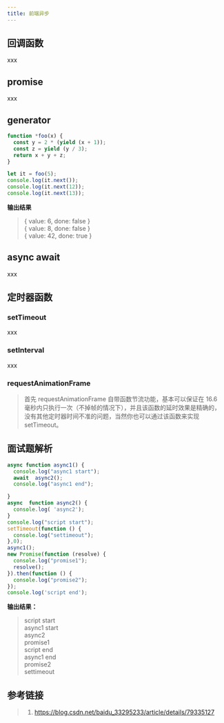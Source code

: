 ```yaml
---
title: 前端异步
---
```


## 回调函数
xxx

## promise
xxx

## generator
```javascript
function *foo(x) {
  const y = 2 * (yield (x + 1));
  const z = yield (y / 3);
  return x + y + z;
}

let it = foo(5);
console.log(it.next());
console.log(it.next(12));
console.log(it.next(13));
```
**输出结果**
> { value: 6, done: false }     
  { value: 8, done: false }     
  { value: 42, done: true } 

## async await
xxx

## 定时器函数
### setTimeout
xxx
### setInterval
xxx
### requestAnimationFrame
> 首先 requestAnimationFrame 自带函数节流功能，基本可以保证在 16.6 毫秒内只执行一次（不掉帧的情况下），并且该函数的延时效果是精确的，没有其他定时器时间不准的问题，当然你也可以通过该函数来实现 setTimeout。
  
## 面试题解析
```javascript
async function async1() {
  console.log("async1 start");
  await  async2();
  console.log("async1 end");

}
async  function async2() {
  console.log( 'async2');
}
console.log("script start");
setTimeout(function () {
  console.log("settimeout");
},0);
async1();
new Promise(function (resolve) {
  console.log("promise1");
  resolve();
}).then(function () {
  console.log("promise2");
});
console.log('script end');

```
**输出结果：**
> script start  
  async1 start  
  async2    
  promise1  
  script end    
  async1 end    
  promise2  
  settimeout    

## 参考链接
> 1. https://blog.csdn.net/baidu_33295233/article/details/79335127

